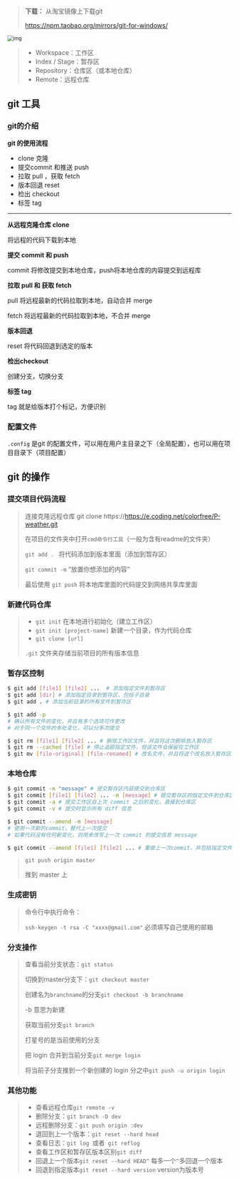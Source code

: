 > **下载：** 从淘宝镜像上下载git
>
> https://npm.taobao.org/mirrors/git-for-windows/

<img src="http://www.ruanyifeng.com/blogimg/asset/2015/bg2015120901.png" alt="img" style="zoom:80%;" />

> - Workspace：工作区
> - Index / Stage：暂存区
> - Repository：仓库区（或本地仓库）
> - Remote：远程仓库

## git 工具

### git的介绍

**git 的使用流程**

- clone 克隆
- 提交commit 和推送 push
- 拉取 pull ，获取 fetch
- 版本回退 reset
- 检出 checkout
- 标签 tag

*****

**从远程克隆仓库 clone**

将远程的代码下载到本地

**提交 commit 和 push**

commit 将修改提交到本地仓库，push将本地仓库的内容提交到远程库

**拉取 pull 和 获取 fetch**

pull 将远程最新的代码拉取到本地，自动合并 merge

fetch 将远程最新的代码拉取到本地，不合并 merge

**版本回退**

reset 将代码回退到选定的版本

**检出checkout**

创建分支，切换分支

**标签 tag**

tag 就是给版本打个标记，方便识别

### 配置文件

`.config` 是git 的配置文件，可以用在用户主目录之下（全局配置），也可以用在项目目录下（项目配置）



## git 的操作

### 提交项目代码流程

> 连接克隆远程仓库 git clone https://https://e.coding.net/colorfree/P-weather.git
>
> 在项目的文件夹中打开`cmd命令行工具`（一般为含有readme的文件夹）
>
> `git add . `   	将代码添加到版本里面（添加到暂存区）
>
> `git commit -m`	“放置你想添加的内容” 
>
> 最后使用 `git push` 将本地库里面的代码提交到网络共享库里面

### 新建代码仓库

> - `git init` 在本地进行初始化（建立工作区）
> - `git init [project-name]` 新建一个目录，作为代码仓库
> - `git clone [url]` 
>
> `.git` 文件夹存储当前项目的所有版本信息

### 暂存区控制

```bash
$ git add [file1] [file2] ...  # 添加指定文件到暂存区
$ git add [dir] # 添加指定目录到暂存区，包括子目录
$ git add . # 添加当前目录的所有文件到暂存区

$ git add -p
# 确认所有文件的变化，并且有多个选项可作更改
# 对于同一个文件的多处变化，可以分多次提交

$ git rm [file1] [file2] ... # 删除工作区文件，并且将这次删除放入暂存区
$ git rm --cached [file] # 停止追踪指定文件，但该文件会保留在工作区
$ git mv [file-original] [file-renamed] # 改名文件，并且将这个改名放入暂存区
```

### 本地仓库

```bash
$ git commit -m "message" # 提交暂存区内容提交到仓库区
$ git commit [file1] [file2] ... -m [message] # 提交暂存区的指定文件到仓库区
$ git commit -a # 提交工作区自上次 commit 之后的变化，直接到仓库区
$ git commit -v # 提交时显示所有 diff 信息

$ git commit --amend -m [message]
# 使用一次新的commit，替代上一次提交
# 如果代码没有任何新变化，则用来改写上一次 commit 的提交信息 message

$ git commit --amend [file1] [file2] ... # 重做上一次commit，并包括指定文件的新变化
```

> `git push origin master`
>
> 推到 master 上

### 生成密钥

> 命令行中执行命令：
>
> `ssh-keygen -t rsa -C "xxxx@gmail.com"` 必须填写自己使用的邮箱

### 分支操作

> 查看当前分支状态：`git status` 
>
> 切换到master分支下：`git checkout master`
>
> 创建名为`branchname`的分支`git checkout -b branchname`
>
> -b 意思为新建
>
> 获取当前分支`git branch`
>
> 打星号的是当前使用的分支
>
> 把 login 合并到当前分支`git merge login`
>
> 将当前子分支推到一个新创建的 login 分之中`git push -u origin login`
>

### 其他功能

> - 查看远程仓库`git remote -v`
> - 删除分支：`git branch -D dev`
> - 远程删除分支：`git push origin :dev`
> - 退回到上一个版本：`git reset --hard head`
> - 查看日志：`git log `或者` git reflog`
> - 查看工作区和暂存区版本区别`git diff`
> - 回退上一个版本`git reset --hard HEAD^` 每多一个`^`多回退一个版本
> - 回退到指定版本`git reset --hard version` version为版本号

